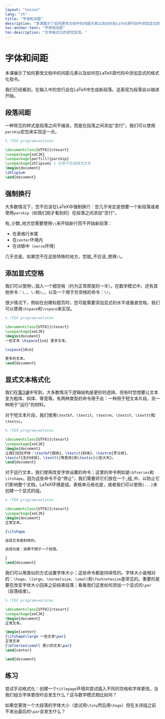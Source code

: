 ```yaml
---
layout: "lesson"
lang: "zh"
title: "字体和间距"
description: "本课展示了如何更改文档中的间距元素以及如何在LaTeX源代码中添加显式的格式化指令。"
toc-anchor-text: "字体和间距"
toc-description: "文本格式化的视觉呈现。"
---
```


# 字体和间距

<span
  class="summary">本课展示了如何更改文档中的间距元素以及如何在LaTeX源代码中添加显式的格式化指令。</span>

我们已经看到，在输入中的空行会在LaTeX中生成新段落。这表现为段落会以缩进开始。

## 段落间距

一种常见的样式是段落之间不缩进，而是在段落之间添加"空行"。我们可以使用`parskip`宏包来实现这一点。

```latex
% !TEX program=xelatex

\documentclass[UTF8]{ctexart}
\usepackage{xeCJK}
\usepackage[parfill]{parskip}
\usepackage{zhlipsum} % 仅用于生成填充文本
\begin{document}
\zhlipsum
\end{document}
```

## 强制换行

大多数情况下，您不应该在LaTeX中强制换行：您几乎肯定是想要一个新段落或者使用`parskip`（如我们刚才看到的）在段落之间添加"空行"。

有_少数_地方您需要使用`\\`来开始新行而不开始新段落：

- 在表格行末尾
- 在`center`环境内
- 在诗歌中（`verse`环境）

几乎总是，如果您不在这些特殊的地方，您就_不应该_使用`\\`。

## 添加显式空格

我们可以使用`\,`插入一个细空格（约为正常厚度的一半）。在数学模式中，还有其他命令：`\.`、`\:`和`\;`，以及一个用于负空格的命令：`\!`。

很少情况下，例如在创建标题页时，您可能需要添加显式的水平或垂直空格。我们可以使用`\hspace`和`\vspace`来实现。

```latex
% !TEX program=xelatex

\documentclass[UTF8]{ctexart}
\usepackage{xeCJK}
\begin{document}
一些文本 \hspace{1cm} 更多文本。

\vspace{10cm}

更多的文本。
\end{document}
```

## 显式文本格式化

我们在[第3课](lesson-03)中写到，大多数情况下逻辑结构是更好的选择。但有时您想要让文本变为粗体、斜体、等宽等。有两种类型的命令用于此：一种用于短文本片段，另一种用于"运行"的材料。

对于短文本片段，我们使用`\textbf`、`\textit`、`\textrm`、`\textsf`、`\texttt`和`\textsc`。

```latex
% !TEX program=xelatex

\documentclass[UTF8]{ctexart}
\usepackage{xeCJK}
\begin{document}
让我们玩玩字体：\textbf{粗体}、\textit{斜体}、\textrm{罗马体}、
\textsf{无衬线体}、\texttt{等宽体}和\textsc{小型大写}。
\end{document}
```

对于运行文本，我们使用改变字体设置的命令；这里的命令例如是`\bfseries`和`\itshape`。因为这些命令不会"停止"，我们需要将它们放在一个_组_中，以防止它们影响整个文档。LaTeX环境是组，表格单元格也是，或者我们可以使用`{...}`来创建一个显式的组。

```latex
% !TEX program=xelatex

\documentclass[UTF8]{ctexart}
\usepackage{xeCJK}
\begin{document}
正常文本。

{\itshape

这段文本是斜体的。

这段也是：效果不限于一个段落。

}
\end{document}
```

我们可以用类似的方式设置字体大小；这些命令都是持续性的。字体大小是相对的：`\huge`、`\large`、`\normalsize`、`\small`和`\footnotesize`是常见的。重要的是要在改变字体大小回来之前结束段落；看看我们这里如何添加一个显式的`\par`（段落结束）。

```latex
% !TEX program=xelatex

\documentclass[UTF8]{ctexart}
\usepackage{xeCJK}
\begin{document}
正常文本。

\begin{center}
{\itshape\large 一些文本\par}
正常文本
{\bfseries\small 更小的文本\par}
\end{center}

\end{document}
```

## 练习

尝试手动格式化：创建一个`titlepage`环境并尝试插入不同的空格和字体更改。当我们组合字体更改时会发生什么？这与数学模式相比如何？

如果您更改一个大段落的字体大小（尝试用`\tiny`然后用`\huge`）但在关闭组之前不发出最后的`\par`会发生什么？
